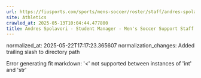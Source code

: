 ```yaml
---
url: https://fiusports.com/sports/mens-soccer/roster/staff/andres-spolavori/328/
site: Athletics
crawled_at: 2025-05-13T10:04:44.477800
title: Andres Spolavori - Student Manager - Men's Soccer Support Staff - FIU Athletics
---
```

normalized_at: 2025-05-22T17:17:23.365607
normalization_changes: Added trailing slash to directory path

Error generating fit markdown: '<' not supported between instances of 'int' and 'str'